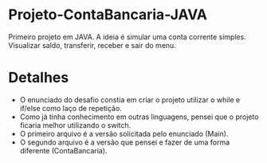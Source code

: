 # Projeto-ContaBancaria-JAVA
Primeiro projeto em JAVA. A ideia é simular uma conta corrente simples. Visualizar saldo, transferir, receber e sair do menu. 

# Detalhes
- O enunciado do desafio constia em criar o projeto utilizar o while e if/else como laço de repetição.
- Como já tinha conhecimento em outras linguagens, pensei que o projeto ficaria melhor utilizando o switch.
- O primeiro arquivo é a versão solicitada pelo enunciado (Main).
- O segundo arquivo é a versão que pensei e fazer de uma forma diferente (ContaBancaria).
